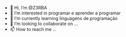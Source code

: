 - 👋 Hi, I’m @Z3RBA
- 👀 I’m interested in programar e aprender a programar 
- 🌱 I’m currently learning linguagens de programação 
- 💞️ I’m looking to collaborate on ...
- 📫 How to reach me ...

<!---
Z3RBA/Z3RBA is a ✨ special ✨ repository because its `README.md` (this file) appears on your GitHub profile.
You can click the Preview link to take a look at your changes.
--->

